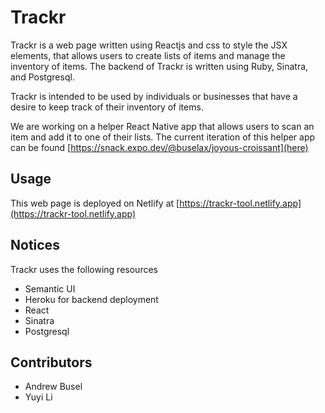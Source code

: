 # Trackr

Trackr is a web page written using Reactjs and css to style the JSX elements, that allows users to create lists of items and manage the inventory of items. The backend of Trackr is written using Ruby, Sinatra, and Postgresql.

Trackr is intended to be used by individuals or businesses that have a desire to keep track of their inventory of items.

We are working on a helper React Native app that allows users to scan an item and add it to one of their lists. The current iteration of this helper app can be found [https://snack.expo.dev/@buselax/joyous-croissant](here)

## Usage

This web page is deployed on Netlify at [https://trackr-tool.netlify.app](https://trackr-tool.netlify.app)

## Notices

Trackr uses the following resources

- Semantic UI
- Heroku for backend deployment
- React
- Sinatra
- Postgresql

## Contributors

- Andrew Busel
- Yuyi Li
